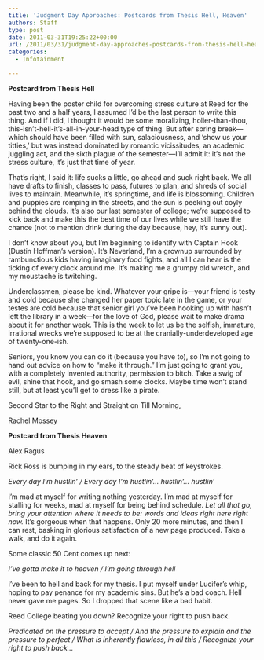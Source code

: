 ```yaml
---
title: 'Judgment Day Approaches: Postcards from Thesis Hell, Heaven'
authors: Staff
type: post
date: 2011-03-31T19:25:22+00:00
url: /2011/03/31/judgment-day-approaches-postcards-from-thesis-hell-heaven/
categories:
  - Infotainment

---
```

**Postcard from Thesis Hell**

Having been the poster child for overcoming stress culture at Reed for the past two and a half years, I assumed I’d be the last person to write this thing. And if I did, I thought it would be some moralizing, holier-than-thou, this-isn’t-hell-it’s-all-in-your-head type of thing. But after spring break—which should have been filled with sun, salaciousness, and ‘show us your titties,’ but was instead dominated by romantic vicissitudes, an academic juggling act, and the sixth plague of the semester—I’ll admit it: it’s not the stress culture, it’s just that time of year.

That’s right, I said it: life sucks a little, go ahead and suck right back. We all have drafts to finish, classes to pass, futures to plan, and shreds of social lives to maintain. Meanwhile, it’s springtime, and life is blossoming. Children and puppies are romping in the streets, and the sun is peeking out coyly behind the clouds. It’s also our last semester of college; we’re supposed to kick back and make this the best time of our lives while we still have the chance (not to mention drink during the day because, hey, it’s sunny out).

I don’t know about you, but I’m beginning to identify with Captain Hook (Dustin Hoffman’s version). It’s Neverland, I’m a grownup surrounded by rambunctious kids having imaginary food fights, and all I can hear is the ticking of every clock around me. It’s making me a grumpy old wretch, and my moustache is twitching.

Underclassmen, please be kind. Whatever your gripe is—your friend is testy and cold because she changed her paper topic late in the game, or your testes are cold because that senior girl you’ve been hooking up with hasn’t left the library in a week—for the love of God, please wait to make drama about it for another week. This is the week to let us be the selfish, immature, irrational wrecks we’re supposed to be at the cranially-underdeveloped age of twenty-one-ish.

Seniors, you know you can do it (because you have to), so I’m not going to hand out advice on how to “make it through.” I’m just going to grant you, with a completely invented authority, permission to bitch. Take a swig of evil, shine that hook, and go smash some clocks. Maybe time won’t stand still, but at least you’ll get to dress like a pirate.

Second Star to the Right and Straight on Till Morning,
  
Rachel Mossey

**Postcard from Thesis Heaven**
  
Alex Ragus

Rick Ross is bumping in my ears, to the steady beat of keystrokes.

_Every day I’m hustlin’ / Every day I’m hustlin’&#8230; hustlin’&#8230; hustlin’_

I’m mad at myself for writing nothing yesterday. I’m mad at myself for stalling for weeks, mad at myself for being behind schedule. _Let all that go, bring your attention where it needs to be: words and ideas right here right now._ It’s gorgeous when that happens. Only 20 more minutes, and then I can rest, basking in glorious satisfaction of a new page produced. Take a walk, and do it again.

Some classic 50 Cent comes up next:

_I’ve gotta make it to heaven / I’m going through hell_

I’ve been to hell and back for my thesis. I put myself under Lucifer’s whip, hoping to pay penance for my academic sins. But he’s a bad coach. Hell never gave me pages. So I dropped that scene like a bad habit.

Reed College beating you down? Recognize your right to push back.

_Predicated on the pressure to accept / And the pressure to explain and the pressure to perfect / What is inherently flawless, in all this / Recognize your right to push back…_